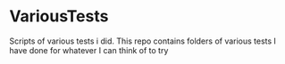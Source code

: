 # VariousTests
Scripts of various tests i did. This repo contains folders of various tests I have done for whatever I can think of to try
